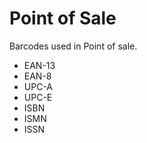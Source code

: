 # Point of Sale

Barcodes used in Point of sale.

* EAN-13
* EAN-8
* UPC-A
* UPC-E
* ISBN
* ISMN
* ISSN



